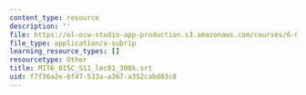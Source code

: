 ```yaml
---
content_type: resource
description: ''
file: https://ol-ocw-studio-app-production.s3.amazonaws.com/courses/6-01sc-introduction-to-electrical-engineering-and-computer-science-i-spring-2011/f7f36a2ebf47533aa367a352cabd03c8_MIT6_01SC_S11_lec01_300k.vtt
file_type: application/x-subrip
learning_resource_types: []
resourcetype: Other
title: MIT6_01SC_S11_lec01_300k.srt
uid: f7f36a2e-bf47-533a-a367-a352cabd03c8
---
```

